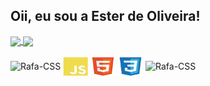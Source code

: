 ## Oii, eu sou a Ester de Oliveira!
 
<!--![esteroliveira04's Top Languages](https://github-readme-stats.vercel.app/api/top-langs/?username=esteroliveira04&theme=bear&show_icons=true&hide_border=true&layout=compact)-->

<a href="https://github.com/esteroliveira04/github-readme-stats">
  <img height=180 align="center" src="https://github-readme-stats.vercel.app/api?username=esteroliveira04&theme=dracula&rank_icon=github" />
</a>
<a href="https://github.com/esteroliveira04/convoychat">
  <img height=180 align="center" src="https://github-readme-stats.vercel.app/api/top-langs?username=esteroliveira04&layout=compact&langs_count=8&card_width=320&theme=dracula" />
</a>

<div style="display: inline_block"> <br>
 <img align="center" alt="Rafa-CSS" height="30" width="40" src="https://cdn.jsdelivr.net/gh/devicons/devicon@latest/icons/c/c-original.svg"/>
 <img align="center" alt="Rafa-Js" height="30" width="40" src="https://raw.githubusercontent.com/devicons/devicon/master/icons/javascript/javascript-plain.svg">
 <img align="center" alt="Rafa-HTML" height="30" width="40" src="https://raw.githubusercontent.com/devicons/devicon/master/icons/html5/html5-original.svg">
 <img align="center" alt="Rafa-CSS" height="30" width="40" src="https://raw.githubusercontent.com/devicons/devicon/master/icons/css3/css3-original.svg">
 <img align="center" alt="Rafa-CSS" height="30" width="40" src="https://cdn.jsdelivr.net/gh/devicons/devicon@latest/icons/git/git-original.svg"/>               
</div>
